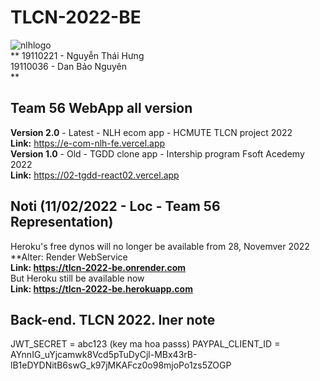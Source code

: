# TLCN-2022-BE
![nlhlogo](https://user-images.githubusercontent.com/84399418/204710455-0592e966-386c-415e-8d9a-9c9934072016.png)
<br/>
**
19110221 - Nguyễn Thái Hưng <br/>
19110036 - Dan Bảo Nguyên <br/>**

## Team 56 WebApp all version

**Version 2.0** - Latest - NLH ecom app   - HCMUTE TLCN project 2022 <br/>
**Link:** https://e-com-nlh-fe.vercel.app <br/>
**Version 1.0** - Old    - TGDD clone app - Intership program Fsoft Acedemy 2022 <br/>
**Link:** https://02-tgdd-react02.vercel.app


## Noti (11/02/2022 - Loc - Team 56 Representation)
Heroku's free dynos will no longer be available from 28, Novemver 2022 <br/>
**Alter: Render WebService <br/>
**Link: https://tlcn-2022-be.onrender.com <br/>**
But Heroku still be available now <br/>
**Link: https://tlcn-2022-be.herokuapp.com <br/>**

## Back-end. TLCN 2022. Iner note

JWT_SECRET = abc123    (key ma hoa passs)
PAYPAL_CLIENT_ID = AYnnIG_uYjcamwk8Vcd5pTuDyCjl-MBx43rB-lB1eDYDNitB6swG_k97jMKAFcz0o98mjoPo1zs5ZOGP
